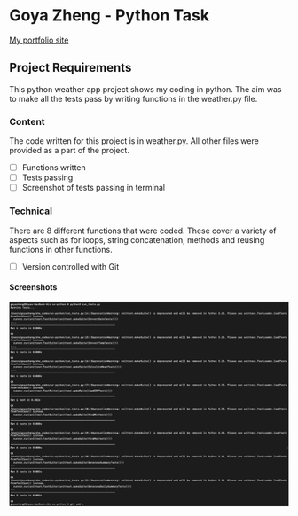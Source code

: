 # Goya Zheng - Python Task

[My portfolio site](goyadev.github.io)

## Project Requirements

This python weather app project shows my coding in python. The aim was to make all the tests pass by writing functions in the weather.py file.

### Content

The code written for this project is in weather.py. All other files were provided as a part of the project.

- [ ] Functions written
- [ ] Tests passing
- [ ] Screenshot of tests passing in terminal

### Technical

There are 8 different functions that were coded. These cover a variety of aspects such as for loops, string concatenation, methods and reusing functions in other functions.

- [ ] Version controlled with Git

#### Screenshots

![ Tests passing in terminal](./test_img/python_project_tests_gz.png)
